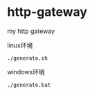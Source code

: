 # http-gateway
my http gateway

linux环境
``` 
./generate.sh
```
windows环境
```azure
./generate.bat
```